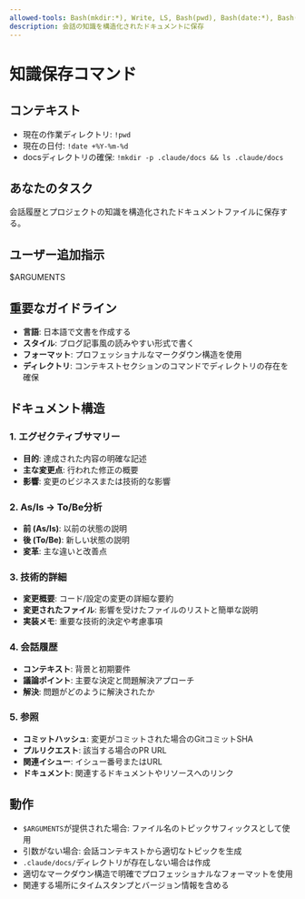```yaml
---
allowed-tools: Bash(mkdir:*), Write, LS, Bash(pwd), Bash(date:*), Bash(ls:*), Read
description: 会話の知識を構造化されたドキュメントに保存
---
```


# 知識保存コマンド

## コンテキスト

- 現在の作業ディレクトリ: `!pwd`
- 現在の日付: `!date +%Y-%m-%d`
- docsディレクトリの確保: `!mkdir -p .claude/docs && ls .claude/docs`

## あなたのタスク

会話履歴とプロジェクトの知識を構造化されたドキュメントファイルに保存する。

## ユーザー追加指示

$ARGUMENTS

## 重要なガイドライン

- **言語**: 日本語で文書を作成する
- **スタイル**: ブログ記事風の読みやすい形式で書く  
- **フォーマット**: プロフェッショナルなマークダウン構造を使用
- **ディレクトリ**: コンテキストセクションのコマンドでディレクトリの存在を確保

## ドキュメント構造

### 1. エグゼクティブサマリー

- **目的**: 達成された内容の明確な記述
- **主な変更点**: 行われた修正の概要
- **影響**: 変更のビジネスまたは技術的な影響

### 2. As/Is → To/Be分析

- **前 (As/Is)**: 以前の状態の説明
- **後 (To/Be)**: 新しい状態の説明
- **変革**: 主な違いと改善点

### 3. 技術的詳細

- **変更概要**: コード/設定の変更の詳細な要約
- **変更されたファイル**: 影響を受けたファイルのリストと簡単な説明
- **実装メモ**: 重要な技術的決定や考慮事項

### 4. 会話履歴

- **コンテキスト**: 背景と初期要件
- **議論ポイント**: 主要な決定と問題解決アプローチ
- **解決**: 問題がどのように解決されたか

### 5. 参照

- **コミットハッシュ**: 変更がコミットされた場合のGitコミットSHA
- **プルリクエスト**: 該当する場合のPR URL
- **関連イシュー**: イシュー番号またはURL
- **ドキュメント**: 関連するドキュメントやリソースへのリンク

## 動作

- `$ARGUMENTS`が提供された場合: ファイル名のトピックサフィックスとして使用
- 引数がない場合: 会話コンテキストから適切なトピックを生成
- `.claude/docs/`ディレクトリが存在しない場合は作成
- 適切なマークダウン構造で明確でプロフェッショナルなフォーマットを使用
- 関連する場所にタイムスタンプとバージョン情報を含める